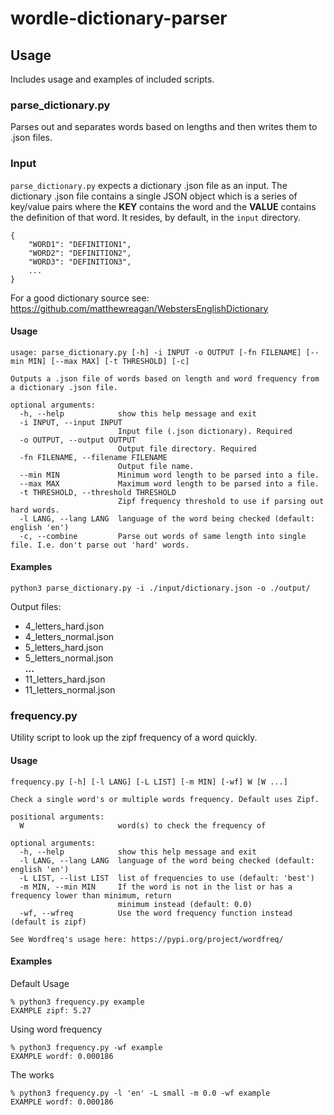 # wordle-dictionary-parser
## Usage
Includes usage and examples of included scripts.
### **parse_dictionary.py**
Parses out and separates words based on lengths and then writes them to .json files.
### Input
`parse_dictionary.py` expects a dictionary .json file as an input. The dictionary .json file contains a single JSON object which is a series of key/value pairs where the **KEY** contains the word and the **VALUE** contains the definition of that word. It resides, by default, in the `input` directory.
```
{
    "WORD1": "DEFINITION1",
    "WORD2": "DEFINITION2",
    "WORD3": "DEFINITION3",
    ...
}
```
For a good dictionary source see: https://github.com/matthewreagan/WebstersEnglishDictionary
#### Usage
`usage: parse_dictionary.py [-h] -i INPUT -o OUTPUT [-fn FILENAME] [--min MIN] [--max MAX] [-t THRESHOLD] [-c]`
```
Outputs a .json file of words based on length and word frequency from a dictionary .json file.

optional arguments:
  -h, --help            show this help message and exit
  -i INPUT, --input INPUT
                        Input file (.json dictionary). Required
  -o OUTPUT, --output OUTPUT
                        Output file directory. Required
  -fn FILENAME, --filename FILENAME
                        Output file name.
  --min MIN             Minimum word length to be parsed into a file.
  --max MAX             Maximum word length to be parsed into a file.
  -t THRESHOLD, --threshold THRESHOLD
                        Zipf frequency threshold to use if parsing out hard words.
  -l LANG, --lang LANG  language of the word being checked (default: english 'en')
  -c, --combine         Parse out words of same length into single file. I.e. don't parse out 'hard' words.
```
#### Examples
```
python3 parse_dictionary.py -i ./input/dictionary.json -o ./output/
```
Output files:
- 4_letters_hard.json
- 4_letters_normal.json
- 5_letters_hard.json
- 5_letters_normal.json
<br />**...**
- 11_letters_hard.json
- 11_letters_normal.json
### **frequency.py**
Utility script to look up the zipf frequency of a word quickly.
#### Usage
`frequency.py [-h] [-l LANG] [-L LIST] [-m MIN] [-wf] W [W ...]`
```
Check a single word's or multiple words frequency. Default uses Zipf.

positional arguments:
  W                     word(s) to check the frequency of

optional arguments:
  -h, --help            show this help message and exit
  -l LANG, --lang LANG  language of the word being checked (default: english 'en')
  -L LIST, --list LIST  list of frequencies to use (default: 'best')
  -m MIN, --min MIN     If the word is not in the list or has a frequency lower than minimum, return
                        minimum instead (default: 0.0)
  -wf, --wfreq          Use the word frequency function instead (default is zipf)

See Wordfreq's usage here: https://pypi.org/project/wordfreq/
```
#### Examples
Default Usage
```
% python3 frequency.py example
EXAMPLE zipf: 5.27
```
Using word frequency
```
% python3 frequency.py -wf example
EXAMPLE wordf: 0.000186
```
The works
```
% python3 frequency.py -l 'en' -L small -m 0.0 -wf example
EXAMPLE wordf: 0.000186
```
